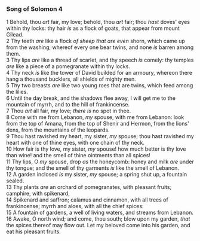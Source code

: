 ### Song of Solomon 4

1 Behold, thou *art* fair, my love; behold, thou *art* fair; thou *hast* doves' eyes within thy locks: thy hair *is* as a flock of goats, that appear from mount Gilead.  
2 Thy teeth *are* like a flock *of sheep that are even* shorn, which came up from the washing; whereof every one bear twins, and none *is* barren among them.  
3 Thy lips *are* like a thread of scarlet, and thy speech *is* comely: thy temples *are* like a piece of a pomegranate within thy locks.  
4 Thy neck *is* like the tower of David builded for an armoury, whereon there hang a thousand bucklers, all shields of mighty men.  
5 Thy two breasts *are* like two young roes that are twins, which feed among the lilies.  
6 Until the day break, and the shadows flee away, I will get me to the mountain of myrrh, and to the hill of frankincense.  
7 Thou *art* all fair, my love; *there is* no spot in thee.  
8 Come with me from Lebanon, *my* spouse, with me from Lebanon: look from the top of Amana, from the top of Shenir and Hermon, from the lions' dens, from the mountains of the leopards.  
9 Thou hast ravished my heart, my sister, *my* spouse; thou hast ravished my heart with one of thine eyes, with one chain of thy neck.  
10 How fair is thy love, my sister, *my* spouse! how much better is thy love than wine! and the smell of thine ointments than all spices!  
11 Thy lips, O *my* spouse, drop *as* the honeycomb: honey and milk *are* under thy tongue; and the smell of thy garments *is* like the smell of Lebanon.  
12 A garden inclosed *is* my sister, *my* spouse; a spring shut up, a fountain sealed.  
13 Thy plants *are* an orchard of pomegranates, with pleasant fruits; camphire, with spikenard,  
14 Spikenard and saffron; calamus and cinnamon, with all trees of frankincense; myrrh and aloes, with all the chief spices:  
15 A fountain of gardens, a well of living waters, and streams from Lebanon.  
16 Awake, O north wind; and come, thou south; blow upon my garden, *that* the spices thereof may flow out. Let my beloved come into his garden, and eat his pleasant fruits.  
